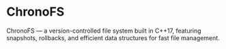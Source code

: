 # ChronoFS
ChronoFS — a version-controlled file system built in C++17, featuring snapshots, rollbacks, and efficient data structures for fast file management.
